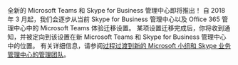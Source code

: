 全新的 Microsoft Teams 和 Skype for Business 管理中心即将推出！  自 2018 年 3 月起，我们会逐步从当前 Skype for Business 管理中心以及 Office 365 管理中心中的 Microsoft Teams 体验迁移设置。 某项设置迁移完成后，你将收到通知，并被定向到该设置在新 Microsoft Teams 和 Skype for Business 管理中心中的位置。 有关详细信息，请参阅[过程过渡到新的 Microsoft 小组和 Skype 业务管理中心的管理团队](../manage-teams-skypeforbusiness-admin-center.md)。
